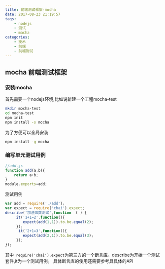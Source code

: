 ```yaml
---
title: 前端测试框架-mocha
date: 2017-08-23 21:19:57
tags:
    - nodejs
    - 测试
    - macha
categories:
    - 技术
    - 前端
    - 前端测试
---
```

## mocha 前端测试框架

### 安装mocha
首先需要一个nodejs环境,比如说新建一个工程mocha-test
```bash
mkdir mocha-test
cd mocha-test
npm init
npm install -s mocha
```
为了方便可以全局安装
```bash
npm install -g mocha
```
### 编写单元测试用例
```javascript
//add.js
function add(a,b){
    return a+b;
}
module.exports=add;
```
测试用例
```javascript
var add = require('./add');
var expect = require('chai').expect;
describe('加法函数测试',function  ( ) {
     it('1+1=2',function(){
        expect(add(1,1)).to.be.equal(2);
     });
      it('2+1=3',function(){
        expect(add(2,1)).to.be.equal(3);
     });
});
```
其中``` require('chai').expect```为第三方的一个断言库。describe为开始一个测试套件,it为一个测试用例。
具体断言库的使用还需要参考具具体的API

